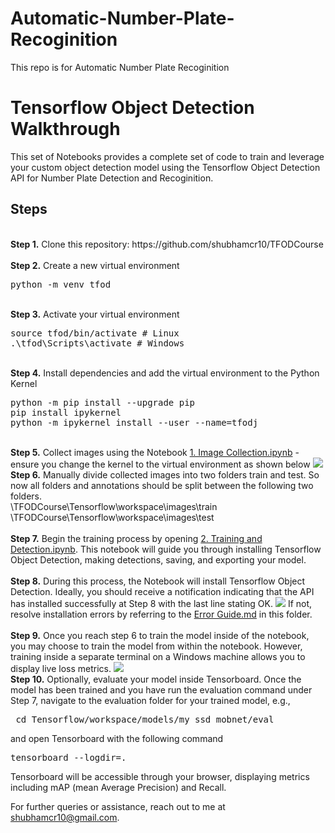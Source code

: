 # Automatic-Number-Plate-Recoginition
This repo is for Automatic Number Plate Recoginition

# Tensorflow Object Detection Walkthrough
<p>This set of Notebooks provides a complete set of code to train and leverage your custom object detection model using the Tensorflow Object Detection API for Number Plate Detection and Recoginition.

## Steps
<br />
<b>Step 1.</b> Clone this repository: https://github.com/shubhamcr10/TFODCourse
<br/><br/>
<b>Step 2.</b> Create a new virtual environment 
<pre>
python -m venv tfod
</pre> 
<br/>
<b>Step 3.</b> Activate your virtual environment
<pre>
source tfod/bin/activate # Linux
.\tfod\Scripts\activate # Windows 
</pre>
<br/>
<b>Step 4.</b> Install dependencies and add the virtual environment to the Python Kernel
<pre>
python -m pip install --upgrade pip
pip install ipykernel
python -m ipykernel install --user --name=tfodj
</pre>
<br/>
<b>Step 5.</b> Collect images using the Notebook <a href="https://github.com/shubhamcr10/TFODCourse/blob/main/1.%20Image%20Collection.ipynb">1. Image Collection.ipynb</a> - ensure you change the kernel to the virtual environment as shown below
<img src="https://i.imgur.com/8yac6Xl.png"> 
<br/>
<b>Step 6.</b> Manually divide collected images into two folders train and test. So now all folders and annotations should be split between the following two folders. <br/>
\TFODCourse\Tensorflow\workspace\images\train<br />
\TFODCourse\Tensorflow\workspace\images\test
<br/><br/>
<b>Step 7.</b> Begin the training process by opening <a href="https://github.com/shubhamcr10/TFODCourse/blob/main/2.%20Training%20and%20Detection.ipynb">2. Training and Detection.ipynb</a>. This notebook will guide you through installing Tensorflow Object Detection, making detections, saving, and exporting your model. 
<br /><br/>
<b>Step 8.</b> During this process, the Notebook will install Tensorflow Object Detection. Ideally, you should receive a notification indicating that the API has installed successfully at Step 8 with the last line stating OK.  
<img src="https://i.imgur.com/FSQFo16.png">
If not, resolve installation errors by referring to the <a href="https://github.com/shubhamcr10/TFODCourse/blob/main/README.md">Error Guide.md</a> in this folder.
<br /> <br/>
<b>Step 9.</b> Once you reach step 6 to train the model inside of the notebook, you may choose to train the model from within the notebook. However, training inside a separate terminal on a Windows machine allows you to display live loss metrics. 
<img src="https://i.imgur.com/K0wLO57.png"> 
<br />
<b>Step 10.</b> Optionally, evaluate your model inside Tensorboard. Once the model has been trained and you have run the evaluation command under Step 7, navigate to the evaluation folder for your trained model, e.g., 
<pre> cd Tensorflow/workspace/models/my_ssd_mobnet/eval</pre> 
and open Tensorboard with the following command
<pre>tensorboard --logdir=. </pre>
Tensorboard will be accessible through your browser, displaying metrics including mAP (mean Average Precision) and Recall.
<br />

For further queries or assistance, reach out to me at shubhamcr10@gmail.com.
